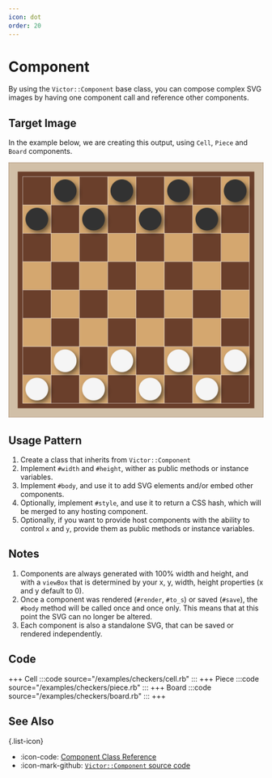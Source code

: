 ```yaml
---
icon: dot
order: 20
---
```


# Component

By using the `Victor::Component` base class, you can compose complex SVG images
by having one component call and reference other components.

## Target Image

In the example below, we are creating this output, using `Cell`, `Piece` and 
`Board` components.

![](/examples/checkers/filled-board.svg)

## Usage Pattern

1. Create a class that inherits from `Victor::Component`
2. Implement `#width` and `#height`, wither as public methods or instance variables.
3. Implement `#body`, and use it to add SVG elements and/or embed other components.
4. Optionally, implement `#style`, and use it to return a CSS hash, which will be 
   merged to any hosting component.
5. Optionally, if you want to provide host components with the ability to
   control `x` and `y`, provide them as public methods or instance variables.

## Notes

1. Components are always generated with 100% width and height, and with a
   `viewBox` that is determined by your x, y, width, height properties (x and y 
   default to 0).
2. Once a component was rendered (`#render`, `#to_s`) or saved (`#save`), the
   `#body` method will be called once and once only. This means that at this
   point the SVG can no longer be altered.
3. Each component is also a standalone SVG, that can be saved or rendered 
   independently.

## Code

+++ Cell
:::code source="/examples/checkers/cell.rb" :::
+++ Piece
:::code source="/examples/checkers/piece.rb" :::
+++ Board
:::code source="/examples/checkers/board.rb" :::
+++

## See Also

{.list-icon}
- :icon-code: [Component Class Reference](/class-reference/component)
- :icon-mark-github: [`Victor::Component` source code](https://github.com/DannyBen/victor/blob/master/lib/victor/component.rb)


